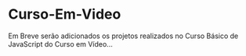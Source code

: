 # Curso-Em-Video

Em Breve serão adicionados os projetos realizados no Curso Básico de JavaScript do Curso em Vídeo...

